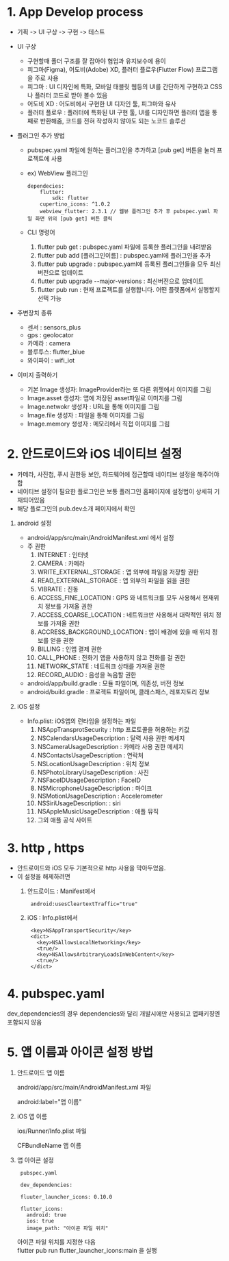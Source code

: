 # 1. App Develop process
* 기획 -> UI 구상 -> 구현 -> 테스트

* UI 구상
  * 구현할때 폴더 구조를 잘 잡아야 협업과 유지보수에 용이
  * 피그마(Figma), 어도비(Adobe) XD, 플러터 플로우(Flutter Flow) 프로그램을 주로 사용
  * 피그마 : UI 디자인에 특화, 모바일 태블릿 웹등의 UI를 간단하게 구현하고 CSS나 플러터 코드로 받아 볼수 있음
  * 어도비 XD : 어도비에서 구현한 UI 디자인 툴, 피그마와 유사
  * 플러터 플로우 : 플러터에 특화된 UI 구현 툴, UI를 디자인하면 플러터 앱을 통째로 반환해줌, 코드를 전혀 작성하지 않아도 되는 노코드 솔루션
  
* 플러그인 추가 방법
  * pubspec.yaml 파일에 원하는 플러그인을 추가하고 [pub get] 버튼을 눌러 프로젝트에 사용
  * ex) WebView 플러그인
  
        dependecies:
            flutter:
                sdk: flutter
            cupertino_icons: ^1.0.2
            webview_flutter: 2.3.1 // 웹뷰 플러그인 추가 후 pubspec.yaml 파일 화면 위의 [pub get] 버튼 클릭

  * CLI 명령어 
    1. flutter pub get : pubspec.yaml 파일에 등록한 플러그인을 내려받음
    2. flutter pub add [플러그인이름] : pubspec.yaml에 플러그인을 추가
    3. flutter pub upgrade : pubspec.yaml에 등록된 플러그인들을 모두 최신버전으로 업데이트
    4. flutter pub upgrade --major-versions : 최신버전으로 업데이트
    5. flutter pub run : 현재 프로젝트를 실행합니다. 어떤 플랫폼에서 실행할지 선택 가능
   
* 주변장치 종류
  * 센서 : sensors_plus
  * gps : geolocator
  * 카메라 : camera
  * 블루투스: flutter_blue
  * 와이파이 : wifi_iot
  
* 이미지 출력하기
  * 기본 Image 생성자: ImageProvider라는 또 다른 위젯에서 이미지를 그림
  * Image.asset 생성자: 앱에 저장된 asset파일로 이미지를 그림
  * Image.netwokr 생성자 : URL을 통해 이미지를 그림
  * Image.file 생성자 :  파일을 통해 이미지를 그림
  * Image.memory 생성자 : 메모리에서 직접 이미지를 그림
   
# 2. 안드로이드와 iOS 네이티브 설정
  *  카메라, 사진첩, 푸시 권한등 보안, 하드웨어에 접근할때 네이티브 설정을 해주어야함
  *  네이티브 설정이 필요한 플로그인은 보통 플러그인 홈페이지에 설정법이 상세히 기재되어있음
  *  해당 플로그인의 pub.dev소개 페이지에서 확인
  1. android 설정
       * android/app/src/main/AndroidManifest.xml 에서 설정
       * 주 권한
          1. INTERNET : 인터넷
          2. CAMERA : 카메라
          3. WRITE_EXTERNAL_STORAGE : 앱 외부에 파일을 저장할 권한
          4. READ_EXTERNAL_STORAGE : 앱 외부의 파일을 읽을 권한
          5. VIBRATE : 진동
          6. ACCESS_FINE_LOCATION : GPS 와 네트워크를 모두 사용해서 현재위치 정보를 가져올 권한
          7. ACCESS_COARSE_LOCATION : 네트워크만 사용해서 대략적인 위치 정보를 가져올 권한
          8. ACCRESS_BACKGROUND_LOCATION : 앱이 배경에 있을 때 위치 정보를 얻을 권한
          9. BILLING : 인앱 결제 권한
          10. CALL_PHONE : 전화기 앱을 사용하지 않고 전화를 걸 권한
          11. NETWORK_STATE : 네트워크 상태를 가져올 권한
          12. RECORD_AUDIO : 음성을 녹음할 권한
      * android/app/build.gradle : 모듈 파일이며, 의존성, 버전 정보
      * android/build.gradle : 프로젝트 파일이며, 클래스패스, 레포지토리 정보


  2. iOS 설정  
      * Info.plist: iOS앱의 런타임을 설정하는 파일
        1. NSAppTransprotSecurity : http 프로토콜을 허용하는 키값
        2. NSCalendarsUsageDescription : 달력 사용 권한 메세지
        3. NSCameraUsageDescription : 카메라 사용 권한 메세지
        4. NSContactsUsageDescription : 연락처 
        5. NSLocationUsageDescription : 위치 정보
        6. NSPhotoLibraryUsageDescription : 사진
        7. NSFaceIDUsageDescription : FaceID
        8. NSMicrophoneUsageDescription : 마이크
        9. NSMotionUsageDescription : Accelerometer 
        10. NSSiriUsageDescription: : siri
        11. NSAppleMusicUsageDescription : 애플 뮤직
        12. 그외 애플 공식 사이트
        
# 3. http , https
  * 안드로이드와 iOS 모두 기본적으로 http 사용을 막아두었음.
  * 이 설정을 해제하려면 
    1. 안드로이드 : Manifest에서 
    
            android:usesCleartextTraffic="true"

    2. iOS : Info.plist에서 

            <key>NSAppTransportSecurity</key>
            <dict>
              <key>NSAllowsLocalNetworking</key>
              <true/>
              <key>NSAllowsArbitraryLoadsInWebContent</key>
              <true/>
            </dict>

# 4. pubspec.yaml
dev_dependencies의 경우 dependencies와 달리 개발시에만 사용되고 앱패키징엔 포함되지 않음


# 5. 앱 이름과 아이콘 설정 방법

1. 안드로이드 앱 이름

    android/app/src/main/AndroidManifest.xml 파일

    android:label="앱 이름"

2. iOS 앱 이름

    ios/Runner/Info.plist 파일

    <key>CFBundleName</key>
    <string>앱 이름</string>

3. 앱 아이콘 설정

        pubspec.yaml

        dev_dependencies:

        fluuter_launcher_icons: 0.10.0

        flutter_icons:
          android: true
          ios: true
          image_path: "아이콘 파일 위치"

    아이콘 파일 위치를 지정한 다음   
    flutter pub run flutter_launcher_icons:main 을 실행    